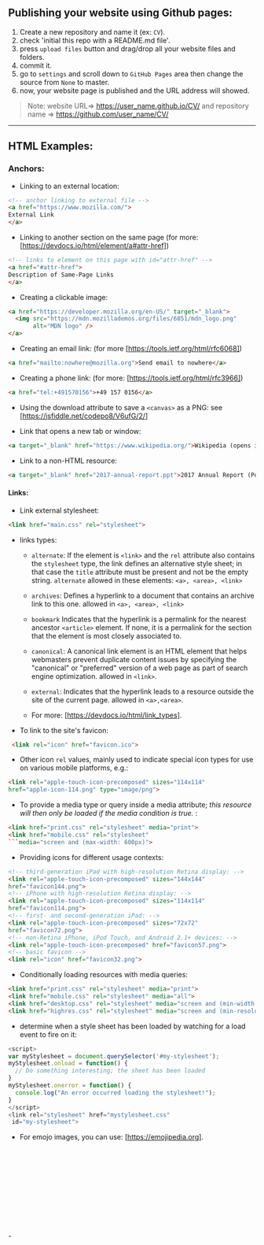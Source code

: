 ## Publishing your website using Github pages:

1. Create a new repository and name it (ex: `CV`).
2. check 'initial this repo with a README.md file'.
3. press `upload files` button and drag/drop all your website files and folders.
4. commit it.
5. go to `settings` and scroll down to `GitHub Pages` area then change the source from `None` to master.
6. now, your website page is published and the URL address will showed.

> Note: website URL=> https://user_name.github.io/CV/
and repository name => https://github.com/user_name/CV/
<hr>

## HTML Examples:

### Anchors:

* Linking to an external location:
```html
<!-- anchor linking to external file -->
<a href="https://www.mozilla.com/">
External Link
</a>
```
* Linking to another section on the same page (for more: [https://devdocs.io/html/element/a#attr-href])
```html
<!-- links to element on this page with id="attr-href" -->
<a href="#attr-href">
Description of Same-Page Links
</a>
```
* Creating a clickable image:
```html
<a href="https://developer.mozilla.org/en-US/" target="_blank">
  <img src="https://mdn.mozillademos.org/files/6851/mdn_logo.png"
       alt="MDN logo" />
</a>
```
* Creating an email link:
(for more [https://tools.ietf.org/html/rfc6068])
```html
<a href="mailto:nowhere@mozilla.org">Send email to nowhere</a>
```
* Creating a phone link:
(for more: [https://tools.ietf.org/html/rfc3966])
```html
<a href="tel:+491570156">+49 157 0156</a>
```
* Using the download attribute to save a `<canvas>` as a PNG:
see [https://jsfiddle.net/codepo8/V6ufG/2/]

* Link that opens a new tab or window:
```html
<a target="_blank" href="https://www.wikipedia.org/">Wikipedia (opens in a new window)</a>
```

* Link to a non-HTML resource:
```html
<a target="_blank" href="2017-annual-report.ppt">2017 Annual Report (PowerPoint)</a>
```

#### Links:

* Link external stylesheet:
```html
<link href="main.css" rel="stylesheet">
```
* links types:
  - `alternate`: If the element is `<link>` and the `rel` attribute also contains the `stylesheet` type, the link defines an alternative style sheet; in that case the `title` attribute must be present and not be the empty string. `alternate` allowed in these elements: `<a>, <area>, <link>`

  -  `archives`: Defines a hyperlink to a document that contains an archive link to this one. allowed in `<a>, <area>, <link>`
  - `bookmark` 	Indicates that the hyperlink is a permalink for the nearest ancestor `<article>` element. If none, it is a permalink for the section that the element is most closely associated to.
  - `canonical`: A canonical link element is an HTML element that helps webmasters prevent duplicate content issues by specifying the "canonical" or "preferred" version of a web page as part of search engine optimization. allowed in `<link>`.
  - `external`: Indicates that the hyperlink leads to a resource outside the site of the current page. allowed in `<a>,<area>`.
  - For more: [https://devdocs.io/html/link_types].

* To link to the site's favicon:
```html
 <link rel="icon" href="favicon.ico">
 ```
* Other icon `rel` values, mainly used to indicate special icon types for use on various mobile platforms, e.g.:
```html
<link rel="apple-touch-icon-precomposed" sizes="114x114"
href="apple-icon-114.png" type="image/png">
```
* To provide a media type or query inside a media attribute; <em>this resource will then only be loaded if the media condition is true.</em> :
```HTML
<link href="print.css" rel="stylesheet" media="print">
<link href="mobile.css" rel="stylesheet"
```media="screen and (max-width: 600px)">
```
* Providing icons for different usage contexts:
```HTML
<!-- third-generation iPad with high-resolution Retina display: -->
<link rel="apple-touch-icon-precomposed" sizes="144x144"
href="favicon144.png">
<!-- iPhone with high-resolution Retina display: -->
<link rel="apple-touch-icon-precomposed" sizes="114x114"
href="favicon114.png">
<!-- first- and second-generation iPad: -->
<link rel="apple-touch-icon-precomposed" sizes="72x72"
href="favicon72.png">
<!-- non-Retina iPhone, iPod Touch, and Android 2.1+ devices: -->
<link rel="apple-touch-icon-precomposed" href="favicon57.png">
<!-- basic favicon -->
<link rel="icon" href="favicon32.png">
```

* Conditionally loading resources with media queries:
```HTML
<link href="print.css" rel="stylesheet" media="print">
<link href="mobile.css" rel="stylesheet" media="all">
<link href="desktop.css" rel="stylesheet" media="screen and (min-width: 600px)">
<link href="highres.css" rel="stylesheet" media="screen and (min-resolution: 300dpi)">
```
* determine when a style sheet has been loaded by watching for a load event to fire on it:
```js
<script>
var myStylesheet = document.querySelector('#my-stylesheet');
myStylesheet.onload = function() {
  // Do something interesting; the sheet has been loaded
}
myStylesheet.onerror = function() {
  console.log("An error occurred loading the stylesheet!");
}
</script>
<link rel="stylesheet" href="mystylesheet.css"
 id="my-stylesheet">
```
* For emojo images, you can use: [https://emojipedia.org].








<br>
<br>
<br>
<br>
<br>
<br>
<br>
<br>
<br>
<br>
-
